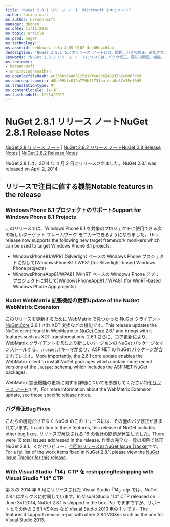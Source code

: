 ```yaml
---
title: "NuGet 2.8.1 リリース ノート |Microsoft ドキュメント"
author: karann-msft
ms.author: karann-msft
manager: ghogen
ms.date: 11/11/2016
ms.topic: article
ms.prod: nuget
ms.technology: 
ms.assetid: eebbbae4-fc6a-4c05-9102-4ec66b4c64a4
description: "NuGet 2.8.1 などのリリース ノートには、問題、バグの修正、追加された機能、および Dcr が知られています。"
keywords: "NuGet 2.8.1 リリース ノートについては、バグの修正、既知の問題、機能、Dcr を追加します。"
ms.reviewer:
- karann-msft
- unniravindranathan
ms.openlocfilehash: ac33369644d312591bfe8c06540935b2c6063c5d
ms.sourcegitcommit: d0ba99bfe019b779b75731bafdca8a37e35ef0d9
ms.translationtype: MT
ms.contentlocale: ja-JP
ms.lasthandoff: 12/14/2017
---
```

# <a name="nuget-281-release-notes"></a><span data-ttu-id="9052a-104">NuGet 2.8.1 リリース ノート</span><span class="sxs-lookup"><span data-stu-id="9052a-104">NuGet 2.8.1 Release Notes</span></span>

<span data-ttu-id="9052a-105">[NuGet 2.8 リリース ノート](../release-notes/nuget-2.8.md) | [NuGet 2.8.2 リリース ノート](../release-notes/nuget-2.8.2.md)</span><span class="sxs-lookup"><span data-stu-id="9052a-105">[NuGet 2.8 Release Notes](../release-notes/nuget-2.8.md) | [NuGet 2.8.2 Release Notes](../release-notes/nuget-2.8.2.md)</span></span>

<span data-ttu-id="9052a-106">NuGet 2.8.1 は、2014 年 4 月 2 日にリリースされました。</span><span class="sxs-lookup"><span data-stu-id="9052a-106">NuGet 2.8.1 was released on April 2, 2014.</span></span>

## <a name="notable-features-in-the-release"></a><span data-ttu-id="9052a-107">リリースで注目に値する機能</span><span class="sxs-lookup"><span data-stu-id="9052a-107">Notable features in the release</span></span>

### <a name="support-for-windows-phone-81-projects"></a><span data-ttu-id="9052a-108">Windows Phone 8.1 プロジェクトのサポート</span><span class="sxs-lookup"><span data-stu-id="9052a-108">Support for Windows Phone 8.1 Projects</span></span>
<span data-ttu-id="9052a-109">このリリースでは、Windows Phone 8.1 を対象のプロジェクトに使用できる次の新しいターゲット フレームワーク モニカーできるようになりました。</span><span class="sxs-lookup"><span data-stu-id="9052a-109">This release now supports the following new target framework monikers which can be used to target Windows Phone 8.1 projects:</span></span>

* <span data-ttu-id="9052a-110">WindowsPhone81/WP81 (Silverlight ベースの Windows Phone プロジェクトに対して)</span><span class="sxs-lookup"><span data-stu-id="9052a-110">WindowsPhone81 / WP81 (for Silverlight-based Windows Phone projects)</span></span>
* <span data-ttu-id="9052a-111">WindowsPhoneApp81/WPA81 (WinRT ベースの Windows Phone アプリ プロジェクトに対して)</span><span class="sxs-lookup"><span data-stu-id="9052a-111">WindowsPhoneApp81 / WPA81 (for WinRT-based Windows Phone App projects)</span></span>

### <a name="update-of-the-nuget-webmatrix-extension"></a><span data-ttu-id="9052a-112">NuGet WebMatrix 拡張機能の更新</span><span class="sxs-lookup"><span data-stu-id="9052a-112">Update of the NuGet WebMatrix Extension</span></span>
<span data-ttu-id="9052a-113">このリリースを更新するために WebMatrix で見つかった NuGet クライアント[NuGet.Core](https://www.nuget.org/packages/Nuget.Core/2.6.1) 2.6.1 され XDT 変換などの機能です。</span><span class="sxs-lookup"><span data-stu-id="9052a-113">This release updates the NuGet client found in WebMatrix to [NuGet.Core](https://www.nuget.org/packages/Nuget.Core/2.6.1) 2.6.1 and brings with it features such as XDT transformations.</span></span> <span data-ttu-id="9052a-114">2.6.1 さらに、コア更新により、WebMatrix クライアントを含むより新しいバージョンの NuGet パッケージをインストールする、`.nuspec`スキーマがあり、ASP.NET の NuGet パッケージが含まれています。</span><span class="sxs-lookup"><span data-stu-id="9052a-114">More importantly, the 2.6.1 core update enables the WebMatrix client to install NuGet packages which contain more recent versions of the `.nuspec` schema, which includes the ASP.NET NuGet packages.</span></span>

<span data-ttu-id="9052a-115">WebMatrix 拡張機能の更新に関する詳細についてを参照してください特化[リリース ノート](../release-notes/nuget-2.6.1-for-WebMatrix.md)です。</span><span class="sxs-lookup"><span data-stu-id="9052a-115">For more information about the WebMatrix Extension update, see those specific [release notes](../release-notes/nuget-2.6.1-for-WebMatrix.md).</span></span>

### <a name="bug-fixes"></a><span data-ttu-id="9052a-116">バグ修正</span><span class="sxs-lookup"><span data-stu-id="9052a-116">Bug Fixes</span></span>
<span data-ttu-id="9052a-117">これらの機能だけでなく NuGet のこのリリースには、その他のバグ修正が含まれています。</span><span class="sxs-lookup"><span data-stu-id="9052a-117">In addition to these features, this release of NuGet includes other bug fixes.</span></span> <span data-ttu-id="9052a-118">リリースで解決される 16 の合計の問題が発生しました。</span><span class="sxs-lookup"><span data-stu-id="9052a-118">There were 16 total issues addressed in the release.</span></span> <span data-ttu-id="9052a-119">作業の完全な一覧の項目で修正 NuGet 2.8.1、くださいビュー、[今回のリリースの NuGet Issue Tracker](https://nuget.codeplex.com/workitem/list/advanced?keyword=&status=All&type=All&priority=All&release=NuGet%202.8.1&assignedTo=All&component=All&sortField=LastUpdatedDate&sortDirection=Descending&page=0&reasonClosed=All)です。</span><span class="sxs-lookup"><span data-stu-id="9052a-119">For a full list of the work items fixed in NuGet 2.8.1, please view the [NuGet Issue Tracker for this release](https://nuget.codeplex.com/workitem/list/advanced?keyword=&status=All&type=All&priority=All&release=NuGet%202.8.1&assignedTo=All&component=All&sortField=LastUpdatedDate&sortDirection=Descending&page=0&reasonClosed=All).</span></span>

### <a name="reshipping-with-visual-studio-14-ctp"></a><span data-ttu-id="9052a-120">With Visual Studio「14」CTP を reshipping</span><span class="sxs-lookup"><span data-stu-id="9052a-120">Reshipping with Visual Studio "14" CTP</span></span>
<span data-ttu-id="9052a-121">第 3 の 2014 年 6 月にリリースされた Visual Studio「14」ctp では、NuGet 2.8.1 はボックスに付属しています。</span><span class="sxs-lookup"><span data-stu-id="9052a-121">In Visual Studio "14" CTP released on June 3rd 2014, NuGet 2.8.1 is shipped in the box.</span></span> <span data-ttu-id="9052a-122">Par でままですが、サポートとその他の 2.8.1 VSIXes など Visual Studio 2013 用の 1 つです。</span><span class="sxs-lookup"><span data-stu-id="9052a-122">The features it support remain in-par with other 2.8.1 VSIXes such as the one for Visual Studio 2013.</span></span>
